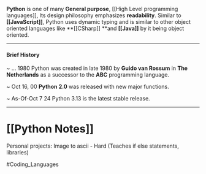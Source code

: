 **Python** is one of many **General purpose**, [[High Level programming languages]], Its design philosophy emphasizes **readability**. 
Similar to **[[JavaScript]]**, Python uses dynamic typing and is similar to other object oriented languages like **[[CSharp]] **and **[[Java]]** by it being object oriented.

---
#### Brief History
~ ... 1980
Python was created in late 1980 by **Guido van Rossum** in **The
Netherlands** as a successor to the **ABC** programming language.

~ Oct 16, 00
**Python 2.0** was released with new major functions.

~ As-Of-Oct 7 24
Python 3.13 is the latest stable release.

---
# [[Python Notes]]
Personal projects:
Image to ascii - Hard (Teaches if else statements, libraries)



#Coding_Languages 

